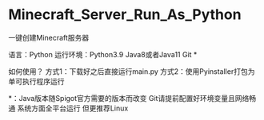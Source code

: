# Minecraft_Server_Run_As_Python
一键创建Minecraft服务器

语言：Python
运行环境：Python3.9 Java8或者Java11 Git  *

如何使用？
方式1：下载好之后直接运行main.py
方式2：使用Pyinstaller打包为单可执行程序运行

*：Java版本随Spigot官方需要的版本而改变 Git请提前配置好环境变量且网络畅通 系统方面全平台运行 但更推荐Linux

